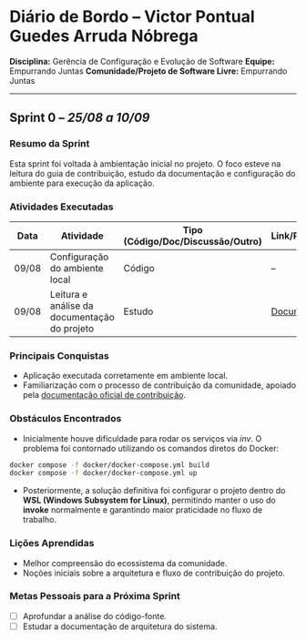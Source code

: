 # Diário de Bordo – Victor Pontual Guedes Arruda Nóbrega

**Disciplina:** Gerência de Configuração e Evolução de Software
**Equipe:** Empurrando Juntas
**Comunidade/Projeto de Software Livre:** Empurrando Juntas

---

## Sprint 0 – *25/08 a 10/09*

### Resumo da Sprint

Esta sprint foi voltada à ambientação inicial no projeto. O foco esteve na leitura do guia de contribuição, estudo da documentação e configuração do ambiente para execução da aplicação.

### Atividades Executadas

| Data  | Atividade                                    | Tipo (Código/Doc/Discussão/Outro) | Link/Referência                                                                              | Status    |
| ----- | -------------------------------------------- | --------------------------------- | -------------------------------------------------------------------------------------------- | --------- |
| 09/08 | Configuração do ambiente local               | Código                            | –                                                                                            | Concluído |
| 09/08 | Leitura e análise da documentação do projeto | Estudo                            | [Documentação](https://gitlab.com/gces-ej/ej-application/-/tree/develop/docs?ref_type=heads) | Concluído |

### Principais Conquistas

* Aplicação executada corretamente em ambiente local.
* Familiarização com o processo de contribuição da comunidade, apoiado pela [documentação oficial de contribuição](https://gitlab.com/gces-ej/ej-application/-/blob/develop/docs/development-guides/pt-br/contributing.rst?ref_type=heads).

### Obstáculos Encontrados

* Inicialmente houve dificuldade para rodar os serviços via *inv*. O problema foi contornado utilizando os comandos diretos do Docker:

```bash
docker compose -f docker/docker-compose.yml build
docker compose -f docker/docker-compose.yml up
```

* Posteriormente, a solução definitiva foi configurar o projeto dentro do **WSL (Windows Subsystem for Linux)**, permitindo manter o uso do **invoke** normalmente e garantindo maior praticidade no fluxo de trabalho.

### Lições Aprendidas

* Melhor compreensão do ecossistema da comunidade.
* Noções iniciais sobre a arquitetura e fluxo de contribuição do projeto.

### Metas Pessoais para a Próxima Sprint

* [ ] Aprofundar a análise do código-fonte.
* [ ] Estudar a documentação de arquitetura do sistema.

